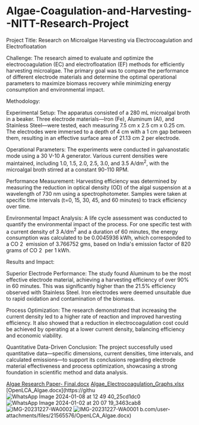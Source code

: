 # Algae-Coagulation-and-Harvesting--NITT-Research-Project

Project Title: Research on Microalgae Harvesting via Electrocoagulation and Electrofloatation

Challenge: The research aimed to evaluate and optimize the electrocoagulation (EC) and electrofloatation (EF) methods for efficiently harvesting microalgae. The primary goal was to compare the performance of different electrode materials and determine the optimal operational parameters to maximize biomass recovery while minimizing energy consumption and environmental impact.

Methodology:

Experimental Setup: The apparatus consisted of a 280 mL microalgal broth in a beaker. Three electrode materials—Iron (Fe), Aluminum (Al), and Stainless Steel—were tested, each measuring 7.5 cm x 2.5 cm x 0.25 cm. The electrodes were immersed to a depth of 4 cm with a 1 cm gap between them, resulting in an effective surface area of 21.13 cm 
2
  per electrode.

Operational Parameters: The experiments were conducted in galvanostatic mode using a 30 V-10 A generator. Various current densities were maintained, including 1.0, 1.5, 2.0, 2.5, 3.0, and 3.5 A/dm$^2$, with the microalgal broth stirred at a constant 90-110 RPM.

Performance Measurement: Harvesting efficiency was determined by measuring the reduction in optical density (OD) of the algal suspension at a wavelength of 730 nm using a spectrophotometer. Samples were taken at specific time intervals (t=0, 15, 30, 45, and 60 minutes) to track efficiency over time.

Environmental Impact Analysis: A life cycle assessment was conducted to quantify the environmental impact of the process. For one specific test with a current density of 3 A/dm$^2$ and a duration of 60 minutes, the energy consumption was calculated to be 0.0045936 kWh, which corresponded to a CO 
2
​
  emission of 3.766752 gms, based on India's emission factor of 820 grams of CO 
2
​
  per 1 kWh.

Results and Impact:

Superior Electrode Performance: The study found Aluminum to be the most effective electrode material, achieving a harvesting efficiency of over 90% in 60 minutes. This was significantly higher than the 21.5% efficiency observed with Stainless Steel. Iron electrodes were deemed unsuitable due to rapid oxidation and contamination of the biomass.

Process Optimization: The research demonstrated that increasing the current density led to a higher rate of reaction and improved harvesting efficiency. It also showed that a reduction in electrocoagulation cost could be achieved by operating at a lower current density, balancing efficiency and economic viability.

Quantitative Data-Driven Conclusion: The project successfully used quantitative data—specific dimensions, current densities, time intervals, and calculated emissions—to support its conclusions regarding electrode material effectiveness and process optimization, showcasing a strong foundation in scientific method and data analysis.

[Algae Research Paper- Final.docx](https://github.com/user-attachments/files/21565572/Algae.Research.Paper-.Final.docx)
[Algae_Electrocoagulation_Graphs.xlsx](https://github.com/user-attachments/files/21565574/Algae_Electrocoagulation_Graphs.xlsx)
[OpenLCA_Algae.docx](https://githu![WhatsApp Image 2024-01-08 at 12 49 40_25cd1dc0](https://github.com/user-attachments/assets/40ae005f-322f-4653-aeab-3a413e7e8b8d)
![WhatsApp Image 2024-01-02 at 20 07 19_3463cab8](https://github.com/user-attachments/assets/d13f4435-3f7a-4754-a773-d5928fd9e9b9)
![IMG-20231227-WA0002](https://github.com/user-attachments/assets/98b1f5f5-a744-48af-be96-f4175a6d974e)
![IMG-20231227-WA0001](https://github.com/user-attachments/assets/3488cea3-59b9-43e6-8c34-971f486a5e28)
b.com/user-attachments/files/21565576/OpenLCA_Algae.docx)

